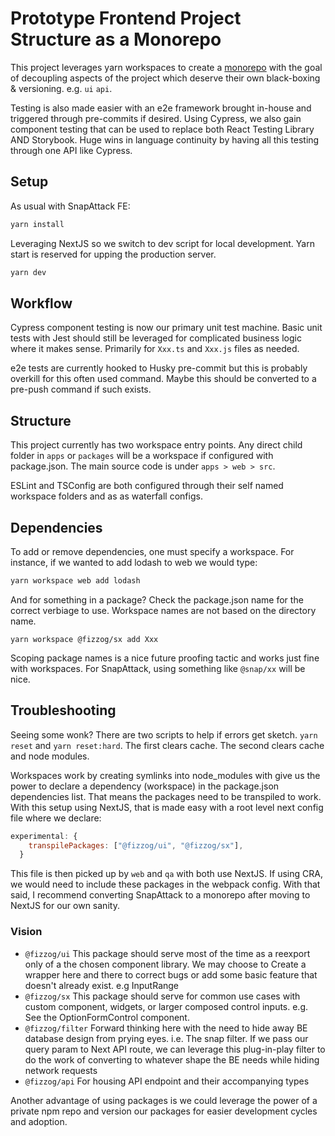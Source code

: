 # Prototype Frontend Project Structure as a Monorepo
This project leverages yarn workspaces to create a [monorepo](https://en.wikipedia.org/wiki/Monorepo) with the goal of decoupling aspects of the project which deserve their own black-boxing & versioning. e.g. `ui` `api`.

Testing is also made easier with an e2e framework brought in-house and triggered through pre-commits if desired. Using Cypress, we also gain component testing that can be used to replace both React Testing Library AND Storybook. Huge wins in language continuity by having all this testing through one API like Cypress.

## Setup
As usual with SnapAttack FE:
```bash
yarn install
```

Leveraging NextJS so we switch to dev script for local development. Yarn start is reserved for upping the production server.
```bash
yarn dev
```

## Workflow
Cypress component testing is now our primary unit test machine. Basic unit tests with Jest should still be leveraged for complicated business logic where it makes sense. Primarily  for `Xxx.ts` and `Xxx.js` files as needed.

e2e tests are currently hooked to Husky pre-commit but this is probably overkill for this often used command. Maybe this should be converted to a pre-push command if such exists.

## Structure
This project currently has two workspace entry points. Any direct child folder in `apps` or `packages` will be a workspace if configured with package.json. The main source code is under `apps > web > src`.

ESLint and TSConfig are both configured through their self named workspace folders and as as waterfall configs.

## Dependencies
To add or remove dependencies, one must specify a workspace. For instance, if we wanted to add lodash to web we would type:
```bash
yarn workspace web add lodash
```

And for something in a package? Check the package.json name for the correct verbiage to use. Workspace names are not based on the directory name.
```
yarn workspace @fizzog/sx add Xxx
```
Scoping package names is a nice future proofing tactic and works just fine with workspaces. For SnapAttack, using something like `@snap/xx` will be nice.

## Troubleshooting
Seeing some wonk? There are two scripts to help if errors get sketch. `yarn reset` and `yarn reset:hard`. The first clears cache. The second clears cache and node modules.

Workspaces work by creating symlinks into node_modules with give us the power to declare a dependency (workspace) in the package.json dependencies list. That means the packages need to be transpiled to work. With this setup using NextJS, that is made easy with a root level next config file where we declare:

```js
experimental: {
    transpilePackages: ["@fizzog/ui", "@fizzog/sx"],
  }
```

This file is then picked up by `web` and `qa` with both use NextJS. If using CRA, we would need to include these packages in the webpack config. With that said, I recommend converting SnapAttack to a monorepo after moving to NextJS for our own sanity.

### Vision 
* `@fizzog/ui` This package should serve most of the time as a reexport only of a the chosen component library. We may choose to Create a wrapper here and there to correct bugs or add some basic feature that doesn't already exist. e.g InputRange
* `@fizzog/sx` This package should serve for common use cases with custom component, widgets, or larger composed control inputs. e.g. See the OptionFormControl component. 
* `@fizzog/filter` Forward thinking here with the need to hide away BE database design from prying eyes. i.e. The snap filter. If we pass our query param to Next API route, we can leverage this plug-in-play filter to do the work of converting to whatever shape the BE needs while hiding network requests
* `@fizzog/api` For housing API endpoint and their accompanying types

Another advantage of using packages is we could leverage the power of a private npm repo and version our packages for easier development cycles and adoption.